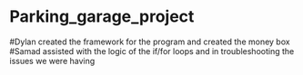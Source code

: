 # Parking_garage_project

#Dylan created the framework for the program
and created the money box
#Samad assisted with the logic of the if/for loops
and in troubleshooting the issues we were having

